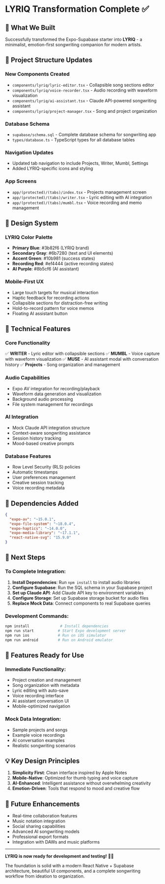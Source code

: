 # LYRIQ Transformation Complete ✅

## 🎵 What We Built

Successfully transformed the Expo-Supabase starter into **LYRIQ** - a minimalist, emotion-first songwriting companion for modern artists.

## 📂 Project Structure Updates

### New Components Created
- `components/lyriq/lyric-editor.tsx` - Collapsible song sections editor
- `components/lyriq/voice-recorder.tsx` - Audio recording with waveform visualization  
- `components/lyriq/ai-assistant.tsx` - Claude API-powered songwriting assistant
- `components/lyriq/project-manager.tsx` - Song and project organization

### Database Schema
- `supabase/schema.sql` - Complete database schema for songwriting app
- `types/database.ts` - TypeScript types for all database tables

### Navigation Updates
- Updated tab navigation to include Projects, Writer, Mumbl, Settings
- Added LYRIQ-specific icons and styling

### App Screens
- `app/(protected)/(tabs)/index.tsx` - Projects management screen
- `app/(protected)/(tabs)/writer.tsx` - Lyric editing with AI integration
- `app/(protected)/(tabs)/mumbl.tsx` - Voice recording and memo management

## 🎨 Design System

### LYRIQ Color Palette
- **Primary Blue**: #3b82f6 (LYRIQ brand)
- **Secondary Gray**: #6b7280 (text and UI elements)
- **Accent Green**: #10b981 (success states)
- **Recording Red**: #ef4444 (active recording states)
- **AI Purple**: #8b5cf6 (AI assistant)

### Mobile-First UX
- Large touch targets for musical interaction
- Haptic feedback for recording actions
- Collapsible sections for distraction-free writing
- Hold-to-record pattern for voice memos
- Floating AI assistant button

## 🔧 Technical Features

### Core Functionality
✅ **WRITER** - Lyric editor with collapsible sections
✅ **MUMBL** - Voice capture with waveform visualization
✅ **MUSE** - AI assistant modal with conversation history
✅ **Projects** - Song organization and management

### Audio Capabilities
- Expo AV integration for recording/playback
- Waveform data generation and visualization
- Background audio processing
- File system management for recordings

### AI Integration
- Mock Claude API integration structure
- Context-aware songwriting assistance
- Session history tracking
- Mood-based creative prompts

### Database Features
- Row Level Security (RLS) policies
- Automatic timestamps
- User preferences management
- Creative session tracking
- Voice recording metadata

## 📱 Dependencies Added

```json
{
  "expo-av": "~15.0.1",
  "expo-file-system": "~18.0.4", 
  "expo-haptics": "~14.0.0",
  "expo-media-library": "~17.1.1",
  "react-native-svg": "15.9.0"
}
```

## 🚀 Next Steps

### To Complete Integration:
1. **Install Dependencies**: Run `npm install` to install audio libraries
2. **Configure Supabase**: Run the SQL schema in your Supabase project
3. **Set up Claude API**: Add Claude API key to environment variables
4. **Configure Storage**: Set up Supabase storage bucket for audio files
5. **Replace Mock Data**: Connect components to real Supabase queries

### Development Commands:
```bash
npm install              # Install dependencies
npm run start           # Start Expo development server
npm run ios             # Run on iOS simulator
npm run android         # Run on Android emulator
```

## 🎯 Features Ready for Use

### Immediate Functionality:
- Project creation and management
- Song organization with metadata
- Lyric editing with auto-save
- Voice recording interface
- AI assistant conversation UI
- Mobile-optimized navigation

### Mock Data Integration:
- Sample projects and songs
- Example voice recordings
- AI conversation examples
- Realistic songwriting scenarios

## 💡 Key Design Principles

1. **Simplicity First**: Clean interface inspired by Apple Notes
2. **Mobile-Native**: Optimized for thumb typing and voice capture
3. **AI-Enhanced**: Intelligent assistance without overwhelming creativity
4. **Emotion-Driven**: Tools that respond to mood and creative flow

## 🔮 Future Enhancements

- Real-time collaboration features
- Music notation integration
- Social sharing capabilities
- Advanced AI songwriting models
- Professional export formats
- Integration with DAWs and music platforms

---

**LYRIQ is now ready for development and testing!** 🎵✨

The foundation is solid with a modern React Native + Supabase architecture, beautiful UI components, and a complete songwriting workflow from ideation to organization.